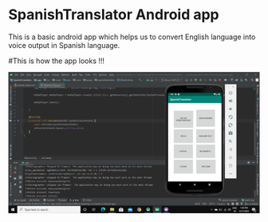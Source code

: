 # SpanishTranslator Android app
This is a basic android app which helps us to convert English language into voice output in Spanish language.

#This is how the app looks !!!

![app](span.png)
 
